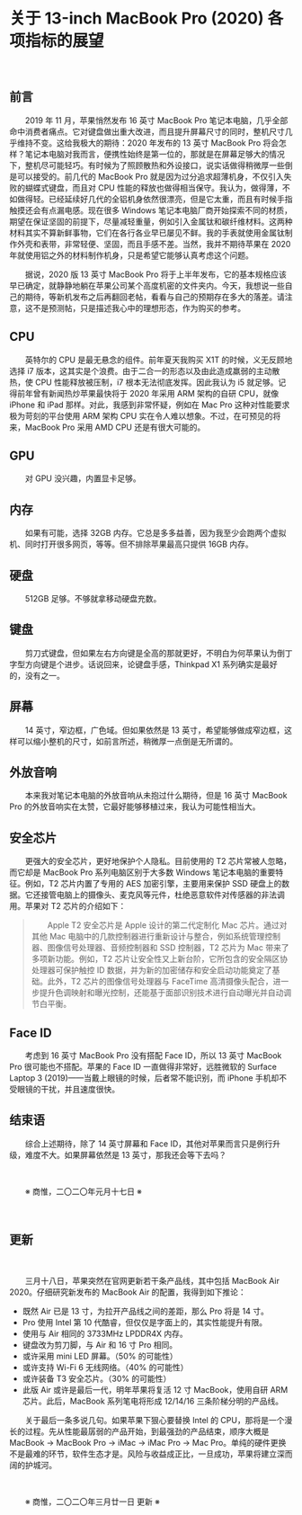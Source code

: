 # 关于 13-inch MacBook Pro (2020) 各项指标的展望

&emsp;&emsp;

## 前言

&emsp;&emsp;2019 年 11 月，苹果悄然发布 16 英寸 MacBook Pro 笔记本电脑，几乎全部命中消费者痛点。它对键盘做出重大改进，而且提升屏幕尺寸的同时，整机尺寸几乎维持不变。这给我极大的期待：2020 年发布的 13 英寸 MacBook Pro 将会怎样？笔记本电脑对我而言，便携性始终是第一位的，那就是在屏幕足够大的情况下，整机尽可能轻巧。有时候为了照顾散热和外设接口，说实话做得稍微厚一些倒是可以接受的。前几代的 MacBook Pro 就是因为过分追求超薄机身，不仅引入失败的蝴蝶式键盘，而且对 CPU 性能的释放也做得相当保守。我认为，做得薄，不如做得轻。已经延续好几代的全铝机身依然很漂亮，但是它太重，而且有时候手指触摸还会有点漏电感。现在很多 Windows 笔记本电脑厂商开始探索不同的材质，期望在保证坚固的前提下，尽量减轻重量，例如引入金属钛和碳纤维材料。这两种材料其实不算新鲜事物，它们在各行各业早已屡见不鲜。我的手表就使用金属钛制作外壳和表带，非常轻便、坚固，而且手感不差。当然，我并不期待苹果在 2020 年就使用铝之外的材料制作机身，只是希望它能够认真考虑这个问题。

&emsp;&emsp;据说，2020 版 13 英寸 MacBook Pro 将于上半年发布，它的基本规格应该早已确定，就静静地躺在苹果公司某个高度机密的文件夹内。今天，我想说一些自己的期待，等新机发布之后再翻回老帖，看看与自己的预期存在多大的落差。请注意，这不是预测帖，只是描述我心中的理想形态，作为购买的参考。

## CPU

&emsp;&emsp;英特尔的 CPU 是最无悬念的组件。前年夏天我购买 X1T 的时候，义无反顾地选择 i7 版本，这其实是个浪费。由于二合一的形态以及由此造成羸弱的主动散热，使 CPU 性能释放被压制，i7 根本无法彻底发挥。因此我认为 i5 就足够。记得前年曾有新闻热炒苹果最快将于 2020 年采用 ARM 架构的自研 CPU，就像 iPhone 和 iPad 那样。对此，我感到非常怀疑，例如在 Mac Pro 这种对性能要求极为苛刻的平台使用 ARM 架构 CPU 实在令人难以想象。不过，在可预见的将来，MacBook Pro 采用 AMD CPU 还是有很大可能的。

## GPU

&emsp;&emsp;对 GPU 没兴趣，内置显卡足够。

## 内存

&emsp;&emsp;如果有可能，选择 32GB 内存。它总是多多益善，因为我至少会跑两个虚拟机、同时打开很多网页，等等。但不排除苹果最高只提供 16GB 内存。

## 硬盘

&emsp;&emsp;512GB 足够。不够就拿移动硬盘充数。

## 键盘

&emsp;&emsp;剪刀式键盘，但如果左右方向键是全高的那就更好，不明白为何苹果认为倒丁字型方向键是个进步。话说回来，论键盘手感，Thinkpad X1 系列确实是最好的，没有之一。

## 屏幕

&emsp;&emsp;14 英寸，窄边框，广色域。但如果依然是 13 英寸，希望能够做成窄边框，这样可以缩小整机的尺寸，如前言所述，稍微厚一点倒是无所谓的。

## 外放音响

&emsp;&emsp;本来我对笔记本电脑的外放音响从未抱过什么期待，但是 16 英寸 MacBook Pro 的外放音响实在太赞，它最好能够移植过来，我认为可能性相当大。

## 安全芯片

&emsp;&emsp;更强大的安全芯片，更好地保护个人隐私。目前使用的 T2 芯片常被人忽略，而它却是 MacBook Pro 系列电脑区别于大多数 Windows 笔记本电脑的重要特征。例如，T2 芯片内置了专用的 AES 加密引擎，主要用来保护 SSD 硬盘上的数据。它还接管电脑上的摄像头、麦克风等元件，杜绝恶意软件对传感器的非法调用。苹果对 T2 芯片的介绍如下：

>&emsp;&emsp;Apple T2 安全芯片是 Apple 设计的第二代定制化 Mac 芯片。通过对其他 Mac 电脑中的几款控制器进行重新设计与整合，例如系统管理控制器、图像信号处理器、音频控制器和 SSD 控制器，T2 芯片为 Mac 带来了多项新功能。例如，T2 芯片让安全性又上新台阶，它所包含的安全隔区协处理器可保护触控 ID 数据，并为新的加密储存和安全启动功能奠定了基础。此外，T2 芯片的图像信号处理器与 FaceTime 高清摄像头配合，进一步提升色调映射和曝光控制，还能基于面部识别技术进行自动曝光并自动调节白平衡。

## Face ID

&emsp;&emsp;考虑到 16 英寸 MacBook Pro 没有搭配 Face ID，所以 13 英寸 MacBook Pro 很可能也不搭配。苹果的 Face ID 一直做得非常好，远胜微软的 Surface Laptop 3 (2019)——当戴上眼镜的时候，后者常不能识别，而 iPhone 手机却不受眼镜的干扰，并且速度很快。

## 结束语

&emsp;&emsp;综合上述期待，除了 14 英寸屏幕和 Face ID，其他对苹果而言只是例行升级，难度不大。如果屏幕依然是 13 英寸，那我还会等下去吗？

&emsp;&emsp;

&emsp;&emsp;※ 商惟，二〇二〇年元月十七日 ※

&emsp;&emsp;

## 更新

&emsp;&emsp;

&emsp;&emsp;三月十八日，苹果突然在官网更新若干条产品线，其中包括 MacBook Air 2020。仔细研究新发布的 MacBook Air 的配置，我得到如下推论：

- 既然 Air 已是 13 寸，为拉开产品线之间的差距，那么 Pro 将是 14 寸。
- Pro 使用 Intel 第 10 代酷睿，但仅仅是字面上的，其实性能提升有限。
- 使用与 Air 相同的 3733MHz LPDDR4X 内存。
- 键盘改为剪刀脚，与 Air 和 16 寸 Pro 相同。
- 或许采用 mini LED 屏幕。（50% 的可能性）
- 或许支持 Wi-Fi 6 无线网络。（40% 的可能性）
- 或许装备 T3 安全芯片。（30% 的可能性）
- 此版 Air 或许是最后一代，明年苹果将复活 12 寸 MacBook，使用自研 ARM 芯片。此后，MacBook 系列笔电将形成 12/14/16 三条阶梯分明的产品线。

&emsp;&emsp;关于最后一条多说几句。如果苹果下狠心要替换 Intel 的 CPU，那将是一个漫长的过程。先从性能最孱弱的产品开始，到最强劲的产品结束，顺序大概是 MacBook -> MacBook Pro -> iMac -> iMac Pro -> Mac Pro。单纯的硬件更换不是最难的环节，软件生态才是。风险与收益成正比，一旦成功，苹果将建立深而阔的护城河。

&emsp;&emsp;

&emsp;&emsp;※ 商惟，二〇二〇年三月廿一日 更新 ※